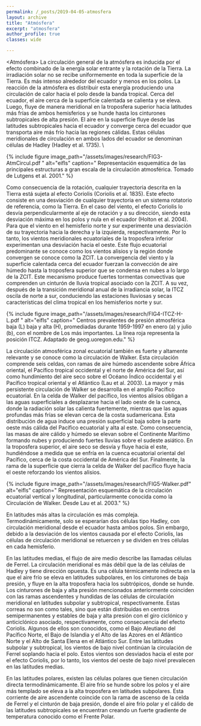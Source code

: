 ```yaml
---
permalink: /_posts/2019-04-05-atmosfera
layout: archive
title: "Atmósfera"
excerpt: "atmosfera"
author_profile: true 
classes: wide

---
```

<Atmósfera>
La circulación general de la atmósfera es inducida por el efecto combinado de la energía solar entrante y la rotación de la Tierra. La irradiación solar no se recibe uniformemente en toda la superficie de la Tierra. Es más intenso alrededor del ecuador y menos en los polos. La reacción de la atmósfera es distribuir esta energía produciendo una circulación de calor hacia el polo desde la banda tropical. Cerca del ecuador, el aire cerca de la superficie calentada se calienta y se eleva. Luego, fluye de manera meridional en la troposfera superior hacia latitudes más frías de ambos hemisferios y se hunde hasta los cinturones subtropicales de alta presión. El aire en la superficie fluye desde las latitudes subtropicales hacia el ecuador y converge cerca del ecuador que transporta aire más frío hacia las regiones cálidas. Estas células meridionales de circulación en ambos lados del ecuador se denominan células de Hadley (Hadley et al. 1735). \\


{% include figure image_path="/assets/images/research/FIG3-AtmCircul.pdf " alt="eifls" caption=" Representación esquemática de las principales estructuras a gran escala de la circulación atmosférica. Tomado de Lutgens et al. 2001." %}



Como consecuencia de la rotación, cualquier trayectoria descrita en la Tierra está sujeta al efecto Coriolis (Coriolis et al. 1835). Este efecto consiste en una desviación de cualquier trayectoria en un sistema rotatorio de referencia, como la Tierra. En el caso del viento, el efecto Coriolis lo desvía perpendicularmente al eje de rotación y a su dirección, siendo esta desviación máxima en los polos y nula en el ecuador (Holton et al. 2004). Para que el viento en el hemisferio norte y sur experimente una desviación de su trayectoria hacia la derecha y la izquierda, respectivamente. Por lo tanto, los vientos meridionales ecuatoriales de la troposfera inferior experimentan una desviación hacia el oeste. Este flujo ecuatorial predominante se conoce como los vientos alisios y la región donde convergen se conoce como la ZCIT. La convergencia del viento y la superficie calentada cerca del ecuador fuerzan la convección de aire húmedo hasta la troposfera superior que se condensa en nubes a lo largo de la ZCIT. Este mecanismo produce fuertes tormentas convectivas que comprenden un cinturón de lluvia tropical asociado con la ZCIT. A su vez, después de la transición meridional anual de la irradiancia solar, la ITCZ oscila de norte a sur, conduciendo las estaciones lluviosas y secas características del clima tropical en los hemisferios norte y sur. 


{% include figure image_path="/assets/images/research/FIG4-ITCZ-H-L.pdf " alt="eifls" caption=" Centros prevalentes de presión atmosférica baja (L) baja y alta (H), promediadas durante 1959-1997 en enero (a) y julio (b), con el nombre de Los más importantes. La línea roja representa la posición ITCZ. Adaptado de geog.uoregon.edu." %}


La circulación atmosférica zonal ecuatorial también es fuerte y altamente relevante y se conoce como la circulación de Walker. Esta circulación comprende seis celdas, con ramas de aire húmedo ascendente sobre África oriental, el Pacífico tropical occidental y el norte de América del Sur, así como hundimiento del aire seco sobre el Océano Índico occidental y el Pacífico tropical oriental y el Atlántico (Lau et al. 2003). La mayor y más persistente circulación de Walker se desarrolla en el amplio Pacífico ecuatorial. En la celda de Walker del pacífico, los vientos alisios obligan a las aguas superficiales a desplazarse hacia el lado oeste de la cuenca, donde la radiación solar las calienta fuertemente, mientras que las aguas profundas más frías se elevan cerca de la costa sudamericana. Esta distribución de agua induce una presión superficial baja sobre la parte oeste más cálida del Pacífico ecuatorial y alta al este. Como consecuencia, las masas de aire cálido y húmedo se elevan sobre el Continente Marítimo formando nubes y produciendo fuertes lluvias sobre el sudeste asiático. En la troposfera superior, el aire seco se desvía y fluye hacia el este, hundiéndose a medida que se enfría en la cuenca ecuatorial oriental del Pacífico, cerca de la costa occidental de América del Sur. Finalmente, la rama de la superficie que cierra la celda de Walker del pacífico fluye hacia el oeste reforzando los vientos alisios.

{% include figure image_path="/assets/images/research/FIG5-Walker.pdf" alt="eifls" caption=" Representación esquemática de la circulación ecuatorial vertical y longitudinal, particularmente conocida como la Circulación de Walker. Desde Lau et al. 2003." %}


En latitudes más altas la circulación es más compleja. Termodinámicamente, solo se esperarían dos células tipo Hadley, con circulación meridional desde el ecuador hasta ambos polos. Sin embargo, debido a la desviación de los vientos causada por el efecto Coriolis, las células de circulación meridional se retuercen y se dividen en tres células en cada hemisferio.

En las latitudes medias, el flujo de aire medio describe las llamadas células de Ferrel. La circulación meridional es más débil que la de las células de Hadley y tiene dirección opuesta. Es una célula térmicamente indirecta en la que el aire frío se eleva en latitudes subpolares, en los cinturones de baja presión, y fluye en la alta troposfera hacia los subtrópicos, donde se hunde. Los cinturones de baja y alta presión mencionados anteriormente coinciden con las ramas ascendentes y hundidas de las células de circulación meridional en latitudes subpolar y subtropical, respectivamente. Estas correas no son como tales, sino que están distribuidas en centros semipermanentes y estables de baja y alta presión con el giro ciclónico y anticiclónico asociado, respectivamente, como consecuencia del efecto Coriolis. Algunos de ellos son conocidos, como el Bajo Aleutiano del Pacífico Norte, el Bajo de Islandia y el Alto de las Azores en el Atlántico Norte y el Alto de Santa Elena en el Atlántico Sur. Entre las latitudes subpolar y subtropical, los vientos de bajo nivel continúan la circulación de Ferrel soplando hacia el polo. Estos vientos son desviados hacia el este por el efecto Coriolis, por lo tanto, los vientos del oeste de bajo nivel prevalecen en las latitudes medias.

En las latitudes polares, existen las células polares que tienen circulación directa termodinámicamente. El aire frío se hunde sobre los polos y el aire más templado se eleva a la alta troposfera en latitudes subpolares. Esta corriente de aire ascendente coincide con la rama de ascenso de la celda de Ferrel y el cinturón de baja presión, donde el aire frío polar y el cálido de las latitudes subtropicales se encuentran creando un fuerte gradiente de temperatura conocido como el Frente Polar.




